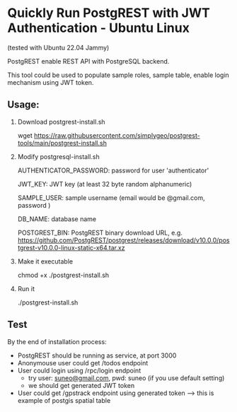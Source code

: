 # Quickly Run PostgREST with JWT Authentication - Ubuntu Linux
(tested with Ubuntu 22.04 Jammy)

PostgREST enable REST API with PostgreSQL backend.

This tool could be used to populate sample roles, sample table, enable login mechanism using JWT token.

## Usage:

1. Download postgrest-install.sh

    wget https://raw.githubusercontent.com/simplygeo/postgrest-tools/main/postgrest-install.sh

2. Modify postgresql-install.sh

    AUTHENTICATOR_PASSWORD: password for user 'authenticator'

    JWT_KEY: JWT key (at least 32 byte random alphanumeric)

    SAMPLE_USER: sample username (email would be <username>@gmail.com, password <username>)

    DB_NAME: database name

    POSTGREST_BIN: PostgREST binary download URL, e.g. https://github.com/PostgREST/postgrest/releases/download/v10.0.0/postgrest-v10.0.0-linux-static-x64.tar.xz

3. Make it executable

    chmod +x ./postgrest-install.sh

4. Run it

    ./postgrest-install.sh


## Test

By the end of installation process:
- PostgREST should be running as service, at port 3000
- Anonymouse user could get /todos endpoint
- User could login using /rpc/login endpoint
    - try user: suneo@gmail.com, pwd: suneo (if you use default setting)
    - we should get generated JWT token
- User could get /gpstrack endpoint using generated token --> this is example of postgis spatial table

